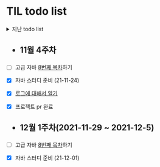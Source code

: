 # TIL todo list

<details>
<summary>지난 todo list</summary>
<div markdown="1">

## <ul><li>9월 2주차</li></ul>
  - [x] JSP를 이용한 웹사이트 제작
  - [x] api 사용을 위한 JSON, jackson 공부
  - [x] 직렬화, 역직렬화 
  - [ ] TDD racingCar 하기


## <ul><li>9월 3주차</li></ul>
  - [x] API불러와서 웹사이트 적용시키기
  - [x] TDD racingCar 하기
  
## <ul><li>9월 4주차</li></ul>
  - [x] summoner api  JSON 파싱
  - [x] match api json 파싱
  
## <ul><li>9월 4주차</li></ul>
  - [x] summoner api  JSON 파싱
  - [x] match api json 파싱
  
## <ul><li>9월 5주차(09/21 ~ 10/03)</li></ul>
  - [x] 게시판 기초 디자인


## <ul><li>10월 1주차</li></ul>
  - [x] 고급 자바 [1번째 목차](https://github.com/rissins/study/tree/master/%EC%9E%90%EB%B0%94%EA%B3%A0%EA%B8%89%EC%8A%A4%ED%84%B0%EB%94%94)하기

  
## <ul><li>10월 2주차</li></ul>
  - [x] 고급 자바 [2번째 목차](https://github.com/rissins/study/tree/master/%EC%9E%90%EB%B0%94%EA%B3%A0%EA%B8%89%EC%8A%A4%ED%84%B0%EB%94%94)하기

  
## <ul><li>10월 3주차</li></ul>
  - [x] 고급 자바 [3번째 목차](https://github.com/rissins/study/tree/master/%EC%9E%90%EB%B0%94%EA%B3%A0%EA%B8%89%EC%8A%A4%ED%84%B0%EB%94%94)하기
  - [x] 자바 스터디 준비 (21-10-20)

  
  ## <ul><li>10월 4주차</li></ul>
  - [x] 고급 자바 [4번째 목차](https://github.com/rissins/study/tree/master/%EC%9E%90%EB%B0%94%EA%B3%A0%EA%B8%89%EC%8A%A4%ED%84%B0%EB%94%94)하기
  - [x] 자바 스터디 준비 (21-10-27)
  
  
  ## <ul><li>11월 1주차</li></ul>
  - [x] 고급 자바 [5번째 목차](https://github.com/rissins/study/tree/master/%EC%9E%90%EB%B0%94%EA%B3%A0%EA%B8%89%EC%8A%A4%ED%84%B0%EB%94%94)하기
  - [x] 자바 스터디 준비 (21-11-03)
  - [x] [OAuth에 대해 알기](https://github.com/rissins/study/blob/master/%EB%A7%A4%EC%9D%BC%20%EA%B8%B0%EC%88%A0%EB%B8%94%EB%A1%9C%EA%B7%B8%20%EB%A6%AC%EB%B7%B0/OAuth%EC%99%80%20%EC%B6%A4%EC%9D%84.md)

  
  ## <ul><li>11월 2주차</li></ul>
  - [x] 고급 자바 [6번째 목차](https://github.com/rissins/study/tree/master/%EC%9E%90%EB%B0%94%EA%B3%A0%EA%B8%89%EC%8A%A4%ED%84%B0%EB%94%94)하기
  - [x] 자바 스터디 준비 (21-11-10)
  
  
  ## <ul><li>11월 3주차</li></ul>
  - [x] 고급 자바 [7번째 목차](https://github.com/rissins/study/tree/master/%EC%9E%90%EB%B0%94%EA%B3%A0%EA%B8%89%EC%8A%A4%ED%84%B0%EB%94%94)하기
  - [x] 자바 스터디 준비 (21-11-21)


</div>
</details>

## <ul><li>11월 4주차</li></ul>
  - [ ] 고급 자바 [8번째 목차](https://github.com/rissins/study/tree/master/%EC%9E%90%EB%B0%94%EA%B3%A0%EA%B8%89%EC%8A%A4%ED%84%B0%EB%94%94)하기
  - [x] 자바 스터디 준비 (21-11-24)
  - [x] [로그에 대해서 알기](https://github.com/rissins/study/blob/master/%EC%9E%90%EB%B0%94%EA%B3%A0%EA%B8%89%EC%8A%A4%ED%84%B0%EB%94%94/0.Log.md)
  - [x] 프로젝트 pr 완료


## <ul><li>12월 1주차(2021-11-29 ~ 2021-12-5)</li></ul>
  - [ ] 고급 자바 [8번째 목차](https://github.com/rissins/study/tree/master/%EC%9E%90%EB%B0%94%EA%B3%A0%EA%B8%89%EC%8A%A4%ED%84%B0%EB%94%94)하기
  - [x] 자바 스터디 준비 (21-12-01)

